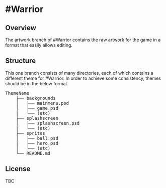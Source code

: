 \#Warrior
=========
 
Overview
-----
The artwork branch of \#Warrior contains the raw artwork for the game in a format that easily allows editing.
 
Structure
---------
This one branch consists of many directories, each of which contains a different theme for \#Warrior.
In order to achieve some consistency, themes should be in the below format.
 
<pre>
ThemeName
    ├── backgrounds
    │   ├── mainmenu.psd
    │   ├── game.psd
    |   └── (etc)
    ├── splashscreen
    │   ├── splashscreen.psd
    |   └── (etc)
    ├── sprites
    │   ├── ball.psd
    |   ├── hero.psd
    │   └── (etc)
    └── README.md
</pre>
 
License
-------
TBC

